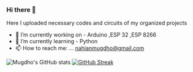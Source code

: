 ### Hi there 👋




Here I uploaded necessary codes and circuits of my organized projects

- 🔭 I’m currently working on - Arduino ,ESP 32 ,ESP 8266
- 🌱 I’m currently learning  - Python
- 📫 How to reach me: ... nahianmugdho@gmail.com

![Mugdho's GitHub stats](https://github-readme-stats.vercel.app/api?username=NahianMugdho&theme=dark&show_icons=true)
[![GitHub Streak](https://streak-stats.demolab.com?user=NahianMugdho&theme=ayu-mirage&hide_border=true&locale=bn)](https://git.io/streak-stats)
